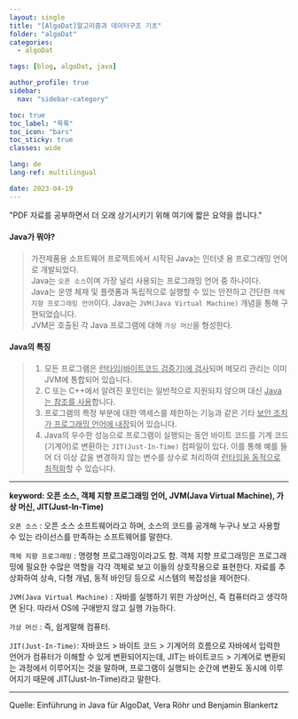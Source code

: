 ```yaml
---
layout: single
title: "[AlgoDat]알고리즘과 데이터구조 기초"
folder: "algoDat"
categories:
  - algoDat

tags: [blog, algoDat, java]

author_profile: true
sidebar:
  nav: "sidebar-category"

toc: true
toc_label: "목록"
toc_icon: "bars"
toc_sticky: true
classes: wide

lang: de
lang-ref: multilingual

date: 2023-04-19
---
```


"PDF 자료를 공부하면서 더 오래 상기시키기 위해 여기에 짧은 요약을 씁니다."

#### Java가 뭐야?

> 가전제품용 소프트웨어 프로젝트에서 시작된 Java는 인터넷 용 프로그래밍 언어로 개발되었다.  
> Java는 `오픈 소스`이며 가장 널리 사용되는 프로그래밍 언어 중 하나이다.  
> Java는 운영 체제 및 플랫폼과 독립적으로 실행할 수 있는 안전하고 간단한 `객체 지향 프로그래밍 언어`이다.
> Java는 `JVM(Java Virtual Machine)` 개념을 통해 구현되었습니다.  
> JVM은 호출된 각 Java 프로그램에 대해 `가상 머신`을 형성한다.

#### Java의 특징

> 1. 모든 프로그램은 <u>런타임(바이트코드 검증기)에 검사</u>되며 메모리 관리는 이미 JVM에 통합되어 있습니다.
> 2. C 또는 C++에서 알려진 포인터는 일반적으로 지원되지 않으며 대신 <u>Java는 참조를 사용</u>합니다.
> 3. 프로그램의 특정 부분에 대한 액세스를 제한하는 기능과 같은 기타 <u>보안 조치가 프로그래밍 언어에 내장</u>되어 있습니다.
> 4. Java의 우수한 성능으로 프로그램이 실행되는 동안 바이트 코드를 기계 코드(기계어)로 변환하는 `JIT(Just-In-Time)` 컴파일이 있다. 이를 통해 예를 들어 더 이상 값을 변경하지 않는 변수를 상수로 처리하여 <u>런타임을 동적으로 최적화</u>할 수 있습니다.

---

**keyword: 오픈 소스, 객체 지향 프로그래밍 언어, JVM(Java Virtual Machine), 가상 머신, JIT(Just-In-Time)**

`오픈 소스` : 오픈 소스 소프트웨어라고 하며, 소스의 코드를 공개해 누구나 보고 사용할 수 있는 라이선스를 만족하는 소프트웨어를 말한다.

`객체 지향 프로그래밍` : 명령형 프로그래밍이라고도 함. 객체 지향 프로그래밍은 프로그래밍에 필요한 수많은 역할을 각각 객체로 보고 이들의 상호작용으로 표현한다. 자료를 추상화하여 상속, 다형 개념, 동적 바인딩 등으로 시스템의 복잡성을 제어한다.

`JVM(Java Virtual Machine)` : 자바를 실행하기 위한 가상머신, 즉 컴퓨터라고 생각하면 된다. 따라서 OS에 구애받지 않고 실행 가능하다.

`가상 머신` : 즉, 쉽게말해 컴퓨터.

`JIT(Just-In-Time)`: 자바코드 > 바이트 코드 > 기계어의 흐름으로 자바에서 입력한 언어가 컴퓨터가 이해할 수 있게 변환되어지는데, JIT는 바이트코드 > 기계어로 변환되는 과정에서 이루어지는 것을 말하며, 프로그램이 실행되는 순간에 변환도 동시에 이루어지기 때문에 JIT(Just-In-Time)라고 말한다.

---

Quelle: Einführung in Java für AlgoDat, Vera Röhr und Benjamin Blankertz
